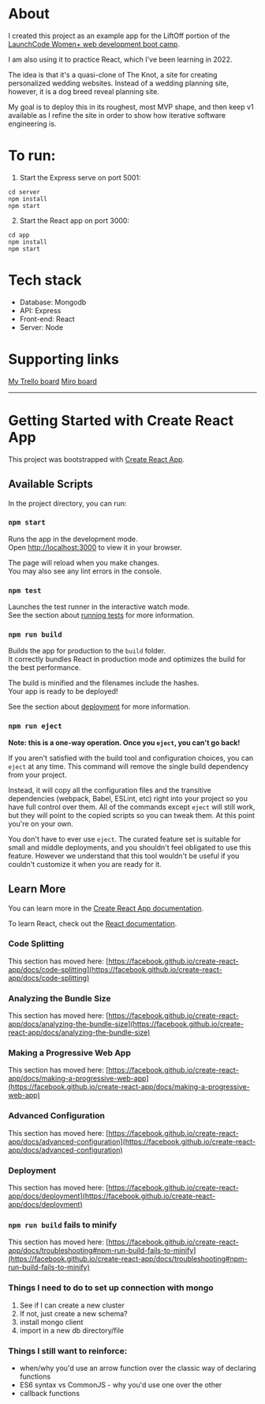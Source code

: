 # About

I created this project as an example app for the LiftOff portion of the [LaunchCode Women+ web development boot camp](https://www.launchcode.org/women-plus).

I am also using it to practice React, which I've been learning in 2022.

The idea is that it's a quasi-clone of The Knot, a site for creating personalized wedding websites. Instead of a wedding planning site, however, it is a dog breed reveal planning site.

My goal is to deploy this in its roughest, most MVP shape, and then keep v1 available as I refine the site in order to show how iterative software engineering is.

# To run:

1. Start the Express serve on port 5001:

```
cd server
npm install
npm start
```

2. Start the React app on port 3000:

```
cd app
npm install
npm start
```

# Tech stack

- Database: Mongodb
- API: Express
- Front-end: React
- Server: Node

# Supporting links

[My Trello board](https://trello.com/b/cCc8HnOe/guess-my-dog)
[Miro board](https://miro.com/app/board/uXjVOhG86lE=/)

---

# Getting Started with Create React App

This project was bootstrapped with [Create React App](https://github.com/facebook/create-react-app).

## Available Scripts

In the project directory, you can run:

### `npm start`

Runs the app in the development mode.\
Open [http://localhost:3000](http://localhost:3000) to view it in your browser.

The page will reload when you make changes.\
You may also see any lint errors in the console.

### `npm test`

Launches the test runner in the interactive watch mode.\
See the section about [running tests](https://facebook.github.io/create-react-app/docs/running-tests) for more information.

### `npm run build`

Builds the app for production to the `build` folder.\
It correctly bundles React in production mode and optimizes the build for the best performance.

The build is minified and the filenames include the hashes.\
Your app is ready to be deployed!

See the section about [deployment](https://facebook.github.io/create-react-app/docs/deployment) for more information.

### `npm run eject`

**Note: this is a one-way operation. Once you `eject`, you can't go back!**

If you aren't satisfied with the build tool and configuration choices, you can `eject` at any time. This command will remove the single build dependency from your project.

Instead, it will copy all the configuration files and the transitive dependencies (webpack, Babel, ESLint, etc) right into your project so you have full control over them. All of the commands except `eject` will still work, but they will point to the copied scripts so you can tweak them. At this point you're on your own.

You don't have to ever use `eject`. The curated feature set is suitable for small and middle deployments, and you shouldn't feel obligated to use this feature. However we understand that this tool wouldn't be useful if you couldn't customize it when you are ready for it.

## Learn More

You can learn more in the [Create React App documentation](https://facebook.github.io/create-react-app/docs/getting-started).

To learn React, check out the [React documentation](https://reactjs.org/).

### Code Splitting

This section has moved here: [https://facebook.github.io/create-react-app/docs/code-splitting](https://facebook.github.io/create-react-app/docs/code-splitting)

### Analyzing the Bundle Size

This section has moved here: [https://facebook.github.io/create-react-app/docs/analyzing-the-bundle-size](https://facebook.github.io/create-react-app/docs/analyzing-the-bundle-size)

### Making a Progressive Web App

This section has moved here: [https://facebook.github.io/create-react-app/docs/making-a-progressive-web-app](https://facebook.github.io/create-react-app/docs/making-a-progressive-web-app)

### Advanced Configuration

This section has moved here: [https://facebook.github.io/create-react-app/docs/advanced-configuration](https://facebook.github.io/create-react-app/docs/advanced-configuration)

### Deployment

This section has moved here: [https://facebook.github.io/create-react-app/docs/deployment](https://facebook.github.io/create-react-app/docs/deployment)

### `npm run build` fails to minify

This section has moved here: [https://facebook.github.io/create-react-app/docs/troubleshooting#npm-run-build-fails-to-minify](https://facebook.github.io/create-react-app/docs/troubleshooting#npm-run-build-fails-to-minify)

### Things I need to do to set up connection with mongo

1. See if I can create a new cluster
2. If not, just create a new schema?
3. install mongo client
4. import in a new db directory/file

### Things I still want to reinforce:

- when/why you'd use an arrow function over the classic way of declaring functions
- ES6 syntax vs CommonJS - why you'd use one over the other
- callback functions
